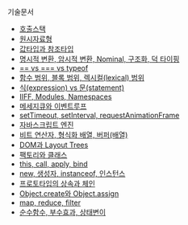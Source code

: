 기술문서
- [호출스택](https://github.com/Lee-hyuna/33-js-concepts-kr/wiki/%ED%98%B8%EC%B6%9C%EC%8A%A4%ED%83%9D)
- [원시자료형](https://github.com/Lee-hyuna/33-js-concepts-kr/wiki/%EC%9B%90%EC%8B%9C%EC%9E%90%EB%A3%8C%ED%98%95)
- [값타입과 참조타입](https://github.com/Lee-hyuna/33-js-concepts-kr/wiki/%EA%B0%92-%ED%83%80%EC%9E%85(Value-Type)%EA%B3%BC-%EC%B0%B8%EC%A1%B0-%ED%83%80%EC%9E%85(Refecrence-Type))
- [명시적 변환, 암시적 변환, Nominal, 구조화, 덕 타이핑](https://github.com/Lee-hyuna/33-js-concepts-kr/wiki/%EB%AA%85%EC%8B%9C%EC%A0%81-%EB%B3%80%ED%99%98,-%EC%95%94%EC%8B%9C%EC%A0%81-%EB%B3%80%ED%99%98,-Nominal,-%EA%B5%AC%EC%A1%B0%ED%99%94,-%EB%8D%95-%ED%83%80%EC%9D%B4%ED%95%91)
- [== vs === vs typeof](https://github.com/Lee-hyuna/33-js-concepts-kr/wiki/==-vs-===-vs-typeof)
- [함수 범위, 블록 범위, 렉시컬(lexical) 범위](https://github.com/Lee-hyuna/33-js-concepts-kr/wiki/%ED%95%A8%EC%88%98-%EB%B2%94%EC%9C%84,-%EB%B8%94%EB%A1%9D-%EB%B2%94%EC%9C%84,-%EB%A0%89%EC%8B%9C%EC%BB%AC(lexical)-%EB%B2%94%EC%9C%84)
- [식(expression) vs 문(statement)](https://github.com/Lee-hyuna/33-js-concepts-kr/wiki/%EC%8B%9D(expression)-vs-%EB%AC%B8(statement))
- [IIFF, Modules, Namespaces](https://github.com/Lee-hyuna/33-js-concepts-kr/wiki/IIFE,-Modules,-Namespaces)
- [메세지큐와 이벤트루프](https://github.com/Lee-hyuna/33-js-concepts-kr/wiki/%EB%A9%94%EC%8B%9C%EC%A7%80-%ED%81%90%EC%99%80-%EC%9D%B4%EB%B2%A4%ED%8A%B8-%EB%A3%A8%ED%94%84)
- [setTimeout, setInterval, requestAnimationFrame](https://github.com/Lee-hyuna/33-js-concepts-kr/wiki/setTimeout,-setInterval,-requestAnimationFrame)
- [자바스크립트 엔진](https://github.com/Lee-hyuna/33-js-concepts-kr/wiki/%EC%9E%90%EB%B0%94%EC%8A%A4%ED%81%AC%EB%A6%BD%ED%8A%B8-%EC%97%94%EC%A7%84)
- [비트 연산자, 형식화 배열, 버퍼(배열)](https://github.com/Lee-hyuna/33-js-concepts-kr/wiki/%EB%B9%84%ED%8A%B8-%EC%97%B0%EC%82%B0%EC%9E%90,-%ED%98%95%EC%8B%9D%ED%99%94-%EB%B0%B0%EC%97%B4,-%EB%B2%84%ED%8D%BC(%EB%B0%B0%EC%97%B4))
- [DOM과 Layout Trees](https://github.com/Lee-hyuna/33-js-concepts-kr/wiki/DOM%EA%B3%BC-Layout-Trees)
- [팩토리와 클래스](https://github.com/Lee-hyuna/33-js-concepts-kr/wiki/%ED%8C%A9%ED%86%A0%EB%A6%AC%EC%99%80-%ED%81%B4%EB%9E%98%EC%8A%A4)
- [this, call, apply, bind](https://github.com/Lee-hyuna/33-js-concepts-kr/wiki/this,-call,-apply,-bind)
- [new, 생성자, instanceof, 인스턴스](https://github.com/Lee-hyuna/33-js-concepts-kr/wiki/new,-%EC%83%9D%EC%84%B1%EC%9E%90,-instanceof,-%EC%9D%B8%EC%8A%A4%ED%84%B4%EC%8A%A4)
- [프로토타입의 상속과 체인](https://github.com/Lee-hyuna/33-js-concepts-kr/wiki/%ED%94%84%EB%A1%9C%ED%86%A0%ED%83%80%EC%9E%85%EC%9D%98-%EC%83%81%EC%86%8D%EA%B3%BC-%EC%B2%B4%EC%9D%B8)
- [Object.create와 Object.assign](https://github.com/Lee-hyuna/33-js-concepts-kr/wiki/Object.create%EC%99%80-Object.assign)
- [map, reduce, filter](https://github.com/Lee-hyuna/33-js-concepts-kr/wiki/map,-reduce,-filter)
- [순수함수, 부수효과, 상태변이](https://github.com/Lee-hyuna/33-js-concepts-kr/wiki/%EC%88%9C%EC%88%98%ED%95%A8%EC%88%98,-%EB%B6%80%EC%88%98%ED%9A%A8%EA%B3%BC,-%EC%83%81%ED%83%9C%EB%B3%80%EC%9D%B4)